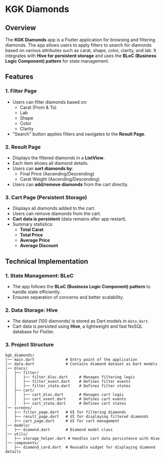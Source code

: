 # KGK Diamonds

## Overview

The **KGK Diamonds** app is a Flutter application for browsing and filtering diamonds. The app allows users to apply filters to search for diamonds based on various attributes such as carat, shape, color, clarity, and lab. It integrates with **Hive for persistent storage** and uses the **BLoC (Business Logic Component) pattern** for state management.

## Features

### 1. **Filter Page**

- Users can filter diamonds based on:
    - Carat (From & To)
    - Lab
    - Shape
    - Color
    - Clarity
- "Search" button applies filters and navigates to the **Result Page**.

### 2. **Result Page**

- Displays the filtered diamonds in a **ListView**.
- Each item shows all diamond details.
- Users can **sort diamonds by**:
    - Final Price (Ascending/Descending)
    - Carat Weight (Ascending/Descending)
- Users can **add/remove diamonds** from the cart directly.

### 3. **Cart Page (Persistent Storage)**

- Displays all diamonds added to the cart.
- Users can remove diamonds from the cart.
- **Cart data is persistent** (data remains after app restart).
- Summary statistics:
    - **Total Carat**
    - **Total Price**
    - **Average Price**
    - **Average Discount**

## Technical Implementation

### 1. **State Management: BLoC**

- The app follows the **BLoC (Business Logic Component) pattern** to handle state efficiently.
- Ensures separation of concerns and better scalability.

### 2. **Data Storage: Hive**

- The dataset (100 diamonds) is stored as Dart models in `data.dart`.
- Cart data is persisted using **Hive**, a lightweight and fast NoSQL database for Flutter.

### 3. **Project Structure**

```
kgk_diamonds/
│── main.dart              # Entry point of the application
│── data.dart              # Contains diamond dataset as Dart models
│── blocs/
│   ├── filter/
│   │   ├── filter_bloc.dart     # Manages filtering logic
│   │   ├── filter_event.dart    # Defines filter events
│   │   ├── filter_state.dart    # Defines filter states
│   ├── cart/
│   │   ├── cart_bloc.dart       # Manages cart logic
│   │   ├── cart_event.dart      # Defines cart events
│   │   ├── cart_state.dart      # Defines cart states
│── screens/
│   ├── filter_page.dart   # UI for filtering diamonds
│   ├── result_page.dart   # UI for displaying filtered diamonds
│   ├── cart_page.dart     # UI for cart management
│── models/
│   ├── diamond.dart       # Diamond model class
│── utils/
│   ├── storage_helper.dart # Handles cart data persistence with Hive
│── components/
│   ├── diamond_card.dart  # Reusable widget for displaying diamond details
```

##
